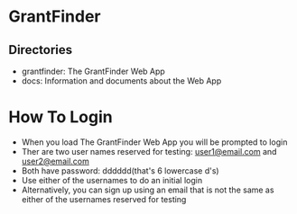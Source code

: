 # GrantFinder
## Directories
* grantfinder: The GrantFinder Web App
* docs: Information and documents about the Web App

# How To Login
 * When you load The GrantFinder Web App you will be prompted to login
 * Ther are two user names reserved for testing: user1@email.com and user2@email.com
 * Both have password: dddddd(that's 6 lowercase d's)
 * Use either of the usernames to do an initial login
 * Alternatively, you can sign up using an email that is not the same as either of the usernames reserved for testing

